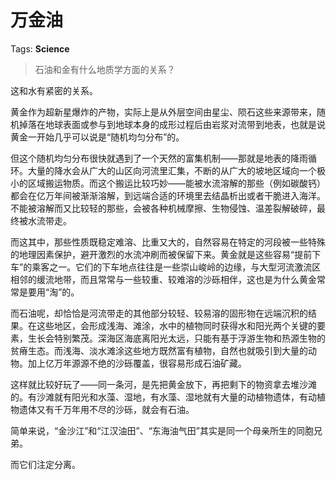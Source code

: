# 万金油

Tags: **Science**

> 石油和金有什么地质学方面的关系？



这和水有紧密的关系。

黄金作为超新星爆炸的产物，实际上是从外层空间由星尘、陨石这些来源带来，随机掉落在地球表面或参与到地球本身的成形过程后由岩浆对流带到地表，也就是说黄金一开始几乎可以说是“随机均匀分布”的。

但这个随机均匀分布很快就遇到了一个天然的富集机制——那就是地表的降雨循环。大量的降水会从广大的山区向河流里汇集，不断的从广大的坡地区域向一个极小的区域搬运物质。而这个搬运比较巧妙——能被水流溶解的那些（例如碳酸钙）都会在亿万年间被渐渐溶解，到远端合适的环境里去结晶析出或者干脆进入海洋。不能被溶解而又比较轻的那些，会被各种机械摩擦、生物侵蚀、温差裂解破碎，最终被水流带走。

而这其中，那些性质既稳定难溶、比重又大的，自然容易在特定的河段被一些特殊的地理因素保护，避开激烈的水流冲刷而被保留下来。黄金就是这些容易“提前下车”的乘客之一。它们的下车地点往往是一些崇山峻岭的边缘，与大型河流激流区相邻的缓流地带，而且常常与一些较重、较难溶的沙砾相伴，这也是为什么黄金常常是要用“淘”的。

而石油呢，却恰恰是河流带走的其他部分较轻、较易溶的固形物在远端沉积的结果。在这些地区，会形成浅海、滩涂，水中的植物同时获得水和阳光两个关键的要素，生长会特别繁茂。深海区海底离阳光太远，只能有基于浮游生物和热源生物的贫瘠生态。而浅海、淡水滩涂这些地方既然富有植物，自然也就吸引到大量的动物。加上亿万年源源不绝的沙砾覆盖，很容易形成石油矿藏。

这样就比较好玩了——同一条河，是先把黄金放下，再把剩下的物资拿去堆沙滩的。有沙滩就有阳光和水藻、湿地，有水藻、湿地就有大量的动植物遗体，有动植物遗体又有千万年用不尽的沙砾，就会有石油。

简单来说，“金沙江”和“江汉油田”、“东海油气田”其实是同一个母亲所生的同胞兄弟。

而它们注定分离。



